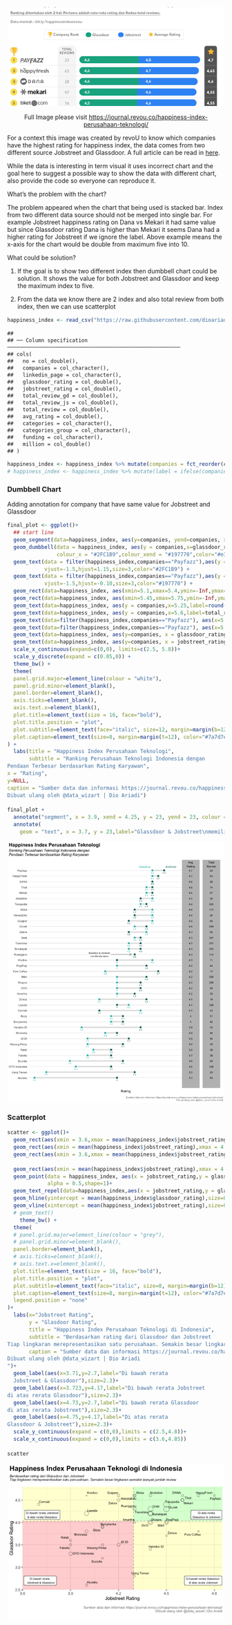 <center>

<a href="https://journal.revou.co/happiness-index-perusahaan-teknologi/"><img src="revou.png"></a>

Full Image please visit
<https://journal.revou.co/happiness-index-perusahaan-teknologi/>
</center>

For a context this image was created by revoU to know which companies
have the highest rating for happiness index, the data comes from two
different source Jobstreet and Glassdoor. A full article can be read in
[here](https://journal.revou.co/happiness-index-perusahaan-teknologi/).

While the data is interesting in term visual it uses incorrect chart and
the goal here to suggest a possible way to show the data with different
chart, also provide the code so everyone can reproduce it.

What’s the problem with the chart?

The problem appeared when the chart that being used is stacked bar.
Index from two different data source should not be merged into single
bar. For example Jobstreet happiness rating on Dana vs Mekari it had
same value but since Glassdoor rating Dana is higher than Mekari it
seems Dana had a higher rating for Jobstreet if we ignore the label.
Above example means the x-axis for the chart would be double from
maximum five into 10.

What could be solution?

1.  If the goal is to show two different index then dumbbell chart could
    be solution. It shows the value for both Jobstreet and Glassdoor and
    keep the maximum index to five.

2.  From the data we know there are 2 index and also total review from
    both index, then we can use scatterplot

``` r
happiness_index <- read_csv("https://raw.githubusercontent.com/dioariadi/quick-analysis-datawizart/main/happiness_index_revou.csv")
```

    ## 
    ## ── Column specification ────────────────────────────────────────────────────────
    ## cols(
    ##   no = col_double(),
    ##   companies = col_character(),
    ##   linkedin_page = col_character(),
    ##   glassdoor_rating = col_double(),
    ##   jobstreet_rating = col_double(),
    ##   total_review_gd = col_double(),
    ##   total_review_js = col_double(),
    ##   total_review = col_double(),
    ##   avg_rating = col_double(),
    ##   categories = col_character(),
    ##   categories_group = col_character(),
    ##   funding = col_character(),
    ##   million = col_double()
    ## )

``` r
happiness_index <- happiness_index %>% mutate(companies = fct_reorder(companies,avg_rating,max))
# happiness_index <- happiness_index %>% mutate(label = ifelse(companies=="Payfazz","Avg<br>Rating",NA))
```

### Dumbbell Chart

Adding annotation for company that have same value for Jobstreet and
Glassdoor

``` r
final_plot <- ggplot()+
  ## start line
  geom_segment(data=happiness_index, aes(y=companies, yend=companies, x=2.5, xend=5.2), color="#b2b2b2", size=0.15) +
  geom_dumbbell(data = happiness_index, aes(y = companies,x=glassdoor_rating,xend=jobstreet_rating),
                colour_x = "#2FC1B9",colour_xend = "#197770",color="#e3e2e1", size=2) +
  geom_text(data = filter(happiness_index,companies=="Payfazz"),aes(y = companies,x=glassdoor_rating,label="Glassdoor"),
            vjust=-1.5,hjust=1.15,size=3,color="#2FC1B9") +
  geom_text(data = filter(happiness_index,companies=="Payfazz"),aes(y = companies,x=jobstreet_rating,label="JobStreet"),
            vjust=-1.5,hjust=-0.10,size=3,color="#197770") +
  geom_rect(data=happiness_index, aes(xmin=5.1,xmax=5.4,ymin=-Inf,ymax=Inf),fill="grey")+
  geom_rect(data=happiness_index, aes(xmin=5.45,xmax=5.75,ymin=-Inf,ymax=Inf),fill="grey")+
  geom_text(data=happiness_index, aes(y = companies,x=5.25,label=round(avg_rating,1)),size=3)+
  geom_text(data=happiness_index, aes(y = companies,x=5.6,label=total_review),size=3)+
  geom_text(data=filter(happiness_index,companies=="Payfazz"), aes(x=5.25,y=companies,label="Avg\nRating"),size=3.2,vjust=-0.52)+
  geom_text(data=filter(happiness_index,companies=="Payfazz"), aes(x=5.6,y=companies,label="Total\nReview"),size=3.2,vjust=-.52)+
  geom_text(data=happiness_index, aes(y=companies, x = glassdoor_rating, label=glassdoor_rating),vjust=2,size=2.5,color="#2FC1B9")+
  geom_text(data=happiness_index, aes(y=companies, x = jobstreet_rating, label=jobstreet_rating),vjust=2,size=2.5,color="#197770")+
  scale_x_continuous(expand=c(0,0), limits=c(2.5, 5.8))+
  scale_y_discrete(expand = c(0.05,0)) +
  theme_bw() +
  theme(
  panel.grid.major=element_line(colour = "white"),
  panel.grid.minor=element_blank(),
  panel.border=element_blank(),
  axis.ticks=element_blank(),
  axis.text.x=element_blank(),
  plot.title=element_text(size = 16, face="bold"),
  plot.title.position = "plot",
  plot.subtitle=element_text(face="italic", size=12, margin=margin(b=12)),
  plot.caption=element_text(size=8, margin=margin(t=12), color="#7a7d7e")
) +
  labs(title = "Happiness Index Perusahaan Teknologi",
       subtitle = "Ranking Perusahaan Teknologi Indonesia dengan
Pendaan Terbesar berdasarkan Rating Karyawan",
x = "Rating",
y=NULL,
caption = "Sumber data dan informasi https://journal.revou.co/happiness-index-perusahaan-teknologi/
Dibuat ulang oleh @data_wizart | Dio Ariadi")

final_plot +
  annotate("segment", x = 3.9, xend = 4.25, y = 23, yend = 23, colour = "grey", size=1, arrow=arrow(length = unit(2.5,"mm"),type = "closed"))+
  annotate(
    geom = "text", x = 3.7, y = 23,label="Glassdoor & Jobstreet\nmemiliki nilai sama",size=2.5)
```

<img src="geom dumbbell-1.png" style="display: block; margin: auto;" />

### Scatterplot

``` r
scatter <- ggplot()+
  geom_rect(aes(xmin = 3.6,xmax = mean(happiness_index$jobstreet_rating),ymin=2.5,ymax=mean(happiness_index$glassdoor_rating)),fill="red",alpha=0.2)+
  geom_rect(aes(xmin = mean(happiness_index$jobstreet_rating),xmax = 4.85 ,ymin=2.5,ymax=mean(happiness_index$glassdoor_rating)),fill="yellow",alpha=0.2)+
  geom_rect(aes(xmin = 3.6,xmax = mean(happiness_index$jobstreet_rating),ymin=mean(happiness_index$glassdoor_rating),ymax=4.8),fill="yellow",alpha=0.2)+
  
  geom_rect(aes(xmin = mean(happiness_index$jobstreet_rating),xmax = 4.85 ,ymin=mean(happiness_index$glassdoor_rating),ymax=4.8),fill="green",alpha=0.2)+
  geom_point(data = happiness_index, aes(x = jobstreet_rating,y = glassdoor_rating,size=(total_review_gd+total_review_js)),
             alpha = 0.5,shape=1)+
  geom_text_repel(data=happiness_index,aes(x = jobstreet_rating,y = glassdoor_rating,label=companies),size=2.5,force =1,min.segment.length = 0.5)+
  geom_hline(yintercept = mean(happiness_index$glassdoor_rating),size=0.2,linetype="dashed")+
  geom_vline(xintercept = mean(happiness_index$jobstreet_rating),size=0.2,linetype="dashed")+
  # geom_text()
    theme_bw() +
  theme(
  # panel.grid.major=element_line(colour = "grey"),
  # panel.grid.minor=element_blank(),
  panel.border=element_blank(),
  # axis.ticks=element_blank(),
  # axis.text.x=element_blank(),
  plot.title=element_text(size = 16, face="bold"),
  plot.title.position = "plot",
  plot.subtitle=element_text(face="italic", size=8, margin=margin(b=12)),
  plot.caption=element_text(size=8, margin=margin(t=12), color="#7a7d7e"),
  legend.position = "none"
)+
  labs(x="Jobstreet Rating",
       y = "Glasdoor Rating",
       title = "Happiness Index Perusahaan Teknologi di Indonesia",
       subtitle = "Berdasarkan rating dari Glassdoor dan Jobstreet
Tiap lingkaran merepresentasikan satu perusahaan. Semakin besar lingkaran semakin banyak jumlah review",
       caption = "Sumber data dan informasi https://journal.revou.co/happiness-index-perusahaan-teknologi/
Dibuat ulang oleh @data_wizart | Dio Ariadi
")+
  geom_label(aes(x=3.71,y=2.7,label="Di bawah rerata 
  Jobstreet & Glassdoor"),size=2.3)+
  geom_label(aes(x=3.723,y=4.17,label="Di bawah rerata Jobstreet
di atas rerata Glassdoor"),size=2.3)+
  geom_label(aes(x=4.73,y=2.7,label="Di bawah rerata Glassdoor 
di atas rerata Jobstreet"),size=2.3)+
  geom_label(aes(x=4.75,y=4.17,label="Di atas rerata
Glassdoor & Jobstreet"),size=2.3)+
  scale_y_continuous(expand = c(0,0),limits = c(2.5,4.8))+
  scale_x_continuous(expand = c(0,0),limits = c(3.6,4.85))

scatter
```

![](scatterplot-1.png)

